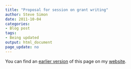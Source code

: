 ```yaml
---
title: "Proposal for session on grant writing"
author: Steve Simon
date: 2011-10-04
categories:
- Blog post
tags:
- Being updated
output: html_document
page_update: no
---
```


You can find an [earlier version][sim1] of this page on my [website][sim2].

[sim1]: http://www.pmean.com/11/SessionProposal.html
[sim2]: http://www.pmean.com
